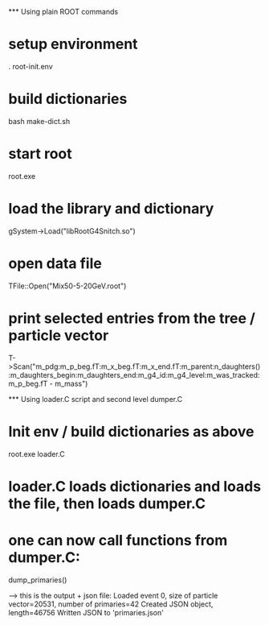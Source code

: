 *** Using plain ROOT commands

# setup environment
. root-init.env
# build dictionaries
bash make-dict.sh

# start root
root.exe
  # load the library and dictionary
  gSystem->Load("libRootG4Snitch.so")
  # open data file
  TFile::Open("Mix50-5-20GeV.root")
  # print selected entries from the tree / particle vector
  T->Scan("m_pdg:m_p_beg.fT:m_x_beg.fT:m_x_end.fT:m_parent:n_daughters():m_daughters_begin:m_daughters_end:m_g4_id:m_g4_level:m_was_tracked:m_p_beg.fT - m_mass")


*** Using loader.C script and second level dumper.C

# Init env / build dictionaries as above

root.exe loader.C
  # loader.C loads dictionaries and loads the file, then loads dumper.C
  # one can now call functions from dumper.C:
  dump_primaries()

--> this is the output + json file:
Loaded event 0, size of particle vector=20531, number of primaries=42
Created JSON object, length=46756
Written JSON to 'primaries.json'
